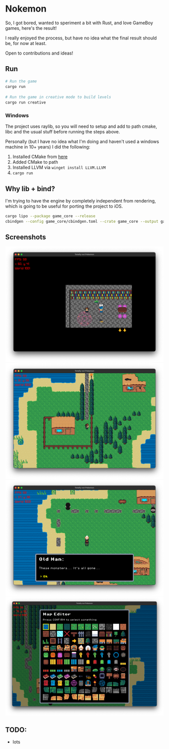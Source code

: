 # Nokemon

So, I got bored, wanted to speriment a bit with Rust, and love GameBoy games, here's the result!

I really enjoyed the process, but have no idea what the final result should be, for now at least.

Open to contributions and ideas!

## Run
```bash
# Run the game
cargo run

# Run the game in creative mode to build levels
cargo run creative
```

### Windows
The project uses raylib, so you will need to setup and add to path cmake, libc and the usual stuff before running the steps above.

Personally (but I have no idea what I'm doing and haven't used a windows machine in 10+ years) I did the following:
1. Installed CMake from [here](https://cmake.org/download/)
2. Added CMake to path
3. Installed LLVM via `winget install LLVM.LLVM`
4. `cargo run` 

## Why lib + bind?
I'm trying to have the engine by completely independent from rendering, which is going to be useful for porting the project to iOS.

```bash
cargo lipo --package game_core --release
cbindgen --config game_core/cbindgen.toml --crate game_core --output game_core.h
```

## Screenshots
![Game intro](docs/1.png)
![First level](docs/2.png)
![Dialogues](docs/4.png)
![Map Editor](docs/6.png)

## TODO:
- lots 
